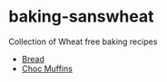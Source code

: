 # baking-sanswheat
Collection of Wheat free baking recipes

* [Bread](https://gitprint.com/Kramin42/baking-sanswheat/blob/master/bread.md)
* [Choc Muffins](https://gitprint.com/Kramin42/baking-sanswheat/blob/master/chocmuffins.md)

